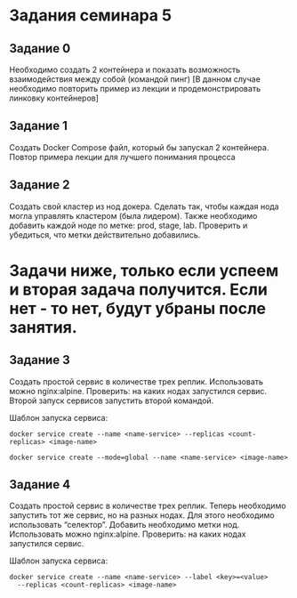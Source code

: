 # Задания семинара 5

## Задание 0

Необходимо создать 2 контейнера и показать возможность взаимодействия между собой (командой пинг)
[В данном случае необходимо повторить пример из лекции и продемонстрировать линковку контейнеров]


## Задание 1

Создать Docker Compose файл, который бы запускал 2 контейнера. Повтор примера лекции для лучшего понимания процесса

## Задание 2

Создать свой кластер из нод докера. Сделать так, чтобы каждая нода могла управлять кластером (была лидером). Также необходимо добавить каждой ноде по метке: prod, stage, lab. Проверить и убедиться, что метки действительно добавились.

# Задачи ниже, только если успеем и вторая задача получится. Если нет - то нет, будут убраны после занятия.


## Задание 3

Создать простой сервис в количестве трех реплик. Использовать можно nginx:alpine. Проверить: на каких нодах запустился сервис. Второй запуск сервисов запустить второй командой.

Шаблон запуска сервиса:

```
docker service create --name <name-service> --replicas <count-replicas> <image-name>

docker service create --mode=global --name <name-service> <image-name>

```

## Задание 4

Создать простой сервис в количестве трех реплик. Теперь необходимо запустить тот же сервис, но на разных нодах. Для этого необходимо использовать “селектор”. Добавить необходимо метки нод. Использовать можно nginx:alpine. Проверить: на каких нодах запустился сервис.

Шаблон запуска сервиса:

```
docker service create --name <name-service> --label <key>=<value> 
  --replicas <count-replicas> <image-name>


```
